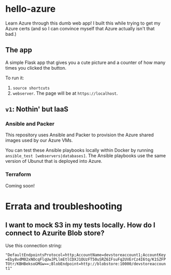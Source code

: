# hello-azure

Learn Azure through this dumb web app! I built this while trying to get my Azure certs (and so I can
convince myself that Azure actually isn't that bad.)

## The app

A simple Flask app that gives you a cute picture and a counter of how many times you clicked the
button.

To run it:

1. `source shortcuts`
2. `webserver`. The page will be at `https://localhost`.

## `v1`: Nothin' but IaaS

### Ansible and Packer

This repository uses Ansible and Packer to provision the Azure shared images used by our Azure VMs.

You can test these Ansible playbooks locally within Docker by running `ansible_test [webservers|databases]`.
The Ansible playbooks use the same version of Ubunut that is deployed into Azure.

### Terraform

Coming soon!

# Errata and troubleshooting

## I want to mock S3 in my tests locally. How do I connect to Azurite Blob store?

Use this connection string:

`"DefaultEndpointsProtocol=http;AccountName=devstoreaccount1;AccountKey=Eby8vdM02xNOcqFlqUwJPLlmEtlCDXJ1OUzFT50uSRZ6IFsuFq2UVErCz4I6tq/K1SZFPTOtr/KBHBeksoGMGw==;BlobEndpoint=http://blobstore:10000/devstoreaccount1"`
